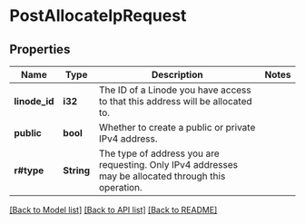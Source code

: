 # PostAllocateIpRequest

## Properties

Name | Type | Description | Notes
------------ | ------------- | ------------- | -------------
**linode_id** | **i32** | The ID of a Linode you have access to that this address will be allocated to. | 
**public** | **bool** | Whether to create a public or private IPv4 address. | 
**r#type** | **String** | The type of address you are requesting. Only IPv4 addresses may be allocated through this operation. | 

[[Back to Model list]](../README.md#documentation-for-models) [[Back to API list]](../README.md#documentation-for-api-endpoints) [[Back to README]](../README.md)


